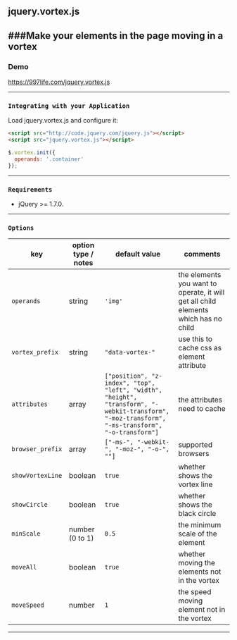 ## jquery.vortex.js
###Make your elements in the page moving in a vortex
-------------------------------
### Demo
https://997life.com/jquery.vortex.js

-------------------------------
### `Integrating with your Application`

Load jquery.vortex.js and configure it:

```html
<script src="http://code.jquery.com/jquery.js"></script>
<script src="jquery.vortex.js"></script>
```

```javascript
$.vortex.init({
  operands: '.container'
});
```
-------------------------------
### `Requirements`	
* jQuery >= 1.7.0.

-------------------------------
### `Options`

key | option type / notes | default value | comments
----|---------|------|------
`operands` | string | `'img'` | the elements you want to operate, it will get all child elements which has no child
`vortex_prefix` | string | `"data-vortex-"` | use this to cache css as element attribute
`attributes` | array | `["position", "z-index", "top", "left", "width", "height", "transform", "-webkit-transform", "-moz-transform", "-ms-transform", "-o-transform"]` | the attributes need to cache
`browser_prefix` | array | `["-ms-", "-webkit-", "-moz-", "-o-", ""]` | supported browsers 
`showVortexLine` | boolean | `true` | whether shows the vortex line
`showCircle` | boolean | `true` | whether shows the black circle
`minScale` | number (0 to 1) | `0.5` | the minimum scale of the element
`moveAll` | boolean | `true` | whether moving the elements not in the vortex
`moveSpeed` | number | `1` | the speed moving element not in the vortex
-------------------------------
